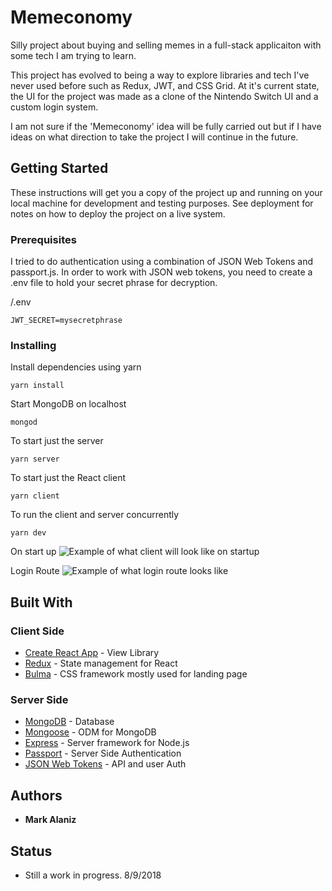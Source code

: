 # Memeconomy

Silly project about buying and selling memes in a full-stack applicaiton with some tech I am trying to learn.

This project has evolved to being a way to explore libraries and tech I've never used before such as Redux, JWT, and CSS Grid. At it's current state, the UI for the project was made as a clone of the Nintendo Switch UI and a custom login system.

I am not sure if the 'Memeconomy' idea will be fully carried out but if I have ideas on what direction to take the project I will continue in the future.

## Getting Started

These instructions will get you a copy of the project up and running on your local machine for development and testing purposes. See deployment for notes on how to deploy the project on a live system.

### Prerequisites

I tried to do authentication using a combination of JSON Web Tokens and passport.js. In order to work with JSON web tokens, you need to create a .env file to hold your secret phrase for decryption.

/.env

```
JWT_SECRET=mysecretphrase
```

### Installing

Install dependencies using yarn

```
yarn install
```

Start MongoDB on localhost

```
mongod
```

To start just the server

```
yarn server
```

To start just the React client

```
yarn client
```

To run the client and server concurrently

```
yarn dev
```
On start up
![Example of what client will look like on startup](https://i.gyazo.com/cacf46899b5ec06d8a59f1fe39b34e5b.png)

Login Route
![Example of what login route looks like](https://i.gyazo.com/6104cb9ecaa78a2f48d0aba8566324e9.png)


## Built With
### Client Side
- [Create React App](https://reactjs.org/docs/getting-started.html) - View Library
- [Redux](https://redux.js.org/) - State management for React
- [Bulma](https://bulma.io/documentation/) - CSS framework mostly used for landing page

### Server Side
- [MongoDB](https://docs.mongodb.com/) - Database
- [Mongoose](http://mongoosejs.com/) - ODM for MongoDB
- [Express](https://expressjs.com/) - Server framework for Node.js
- [Passport](http://www.passportjs.org/docs/) - Server Side Authentication
- [JSON Web Tokens](https://jwt.io/) - API and user Auth

## Authors

- **Mark Alaniz**

## Status
- Still a work in progress. 8/9/2018

